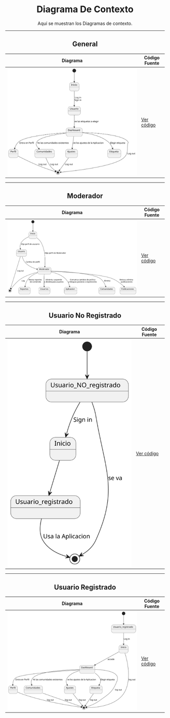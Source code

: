 <div align="center">

# Diagrama De Contexto

Aquí se muestran los Diagramas de contexto.

---
## General

| **Diagrama** | **Código Fuente** |
|--------------|--------------------|
| ![App](/CdU/DdContexto_app/1ª_Iteración/DdContexto_App.svg) | [Ver código](/CdU/DdContexto_app/1ª_Iteración/DdContexto_app.puml) |

---

## Moderador

| **Diagrama** | **Código Fuente** |
|--------------|--------------------|
| ![Moderador](/CdU/DdContexto_Mod/1ª_Iteración/DdContexto_Mod.svg) | [Ver código](/CdU/DdContexto_Mod/1ª_Iteración/DdContexto_Mod.puml) |

---
## Usuario No Registrado

| **Diagrama** | **Código Fuente** |
|--------------|--------------------|
| ![UsuarioNR](/CdU/DdContexto_UsuarioNR/1ª_Iteración/DdContexto_UsuarioNR.svg) | [Ver código](/CdU/DdContexto_UsuarioNR/1ª_Iteración/DdContexto_UsuarioNR.puml) |

---
## Usuario Registrado

| **Diagrama** | **Código Fuente** |
|--------------|--------------------|
| ![UsuarioR](/CdU/DdContexto_UsuarioR/1ª_Iteración/DdContexto_UsuarioR.svg) | [Ver código](/CdU/DdContexto_UsuarioR/1ª_Iteración/DdContexto_UsuarioR.puml) |

</div>
